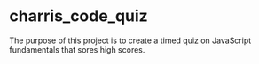 # charris_code_quiz
The purpose of this project is to create a timed quiz on JavaScript fundamentals that sores high scores.
